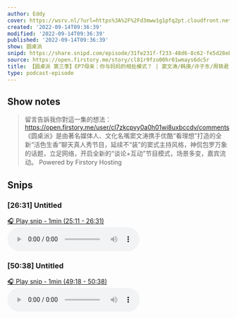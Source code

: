 ```yaml
---
author: Eddy
cover: https://wsrv.nl/?url=https%3A%2F%2Fd3mww1g1pfq2pt.cloudfront.net%2FAvatar%2Fcl7zkcpvy0a0h01wi8uxbccdv%2F1666234585141.jpg&w=200&h=200
created: '2022-09-14T09:36:39'
modified: '2022-09-14T09:36:39'
published: '2022-09-14T09:36:39'
show: 圆桌派
snipd: https://share.snipd.com/episode/31fe231f-f233-48d6-8c62-fe5d28eba7ed
source: https://open.firstory.me/story/cl81r9fzo00hr01wmays6dc5r
title: 【圆桌派 第三季】EP7母亲：你与妈妈的相处模式？ | 窦文涛/韩庚/许子东/周轶君 | 优酷纪实 YOUKU DOCUMENTARY
type: podcast-episode
---
```



## Show notes
> 留言告訴我你對這一集的想法：  https://open.firstory.me/user/cl7zkcpvy0a0h01wi8uxbccdv/comments   《圆桌派》是由著名媒体人、文化名嘴窦文涛携手优酷“看理想”打造的全新“活色生香”聊天真人秀节目，延续不“装”的窦式主持风格，神侃包罗万象的话题，立足网络，开启全新的“谈论+互动”节目模式，场景多变，嘉宾流动。
> Powered by  Firstory Hosting

## Snips
### [26:31] Untitled
[🎧 Play snip - 1min️ (25:11 - 26:31)](https://share.snipd.com/snip/6bb5288b-2d14-4055-b4dd-793a95dc9fee)
<audio controls> <source src="https://backend.endpoints.firstory-709db.cloud.goog/play.mp3?url=https%3A%2F%2Fd3mww1g1pfq2pt.cloudfront.net%2FRecord%2Fcl7zkcpvy0a0h01wi8uxbccdv%2Fcl81r9fzo00hs01wmczrcfniu.mp3%3Fv%3D1663168216556#t=25:11,26:31"> </audio>
### [50:38] Untitled
[🎧 Play snip - 1min️ (49:18 - 50:38)](https://share.snipd.com/snip/73fb166a-c1fd-4f3a-a6d5-794dff95863a)
<audio controls> <source src="https://backend.endpoints.firstory-709db.cloud.goog/play.mp3?url=https%3A%2F%2Fd3mww1g1pfq2pt.cloudfront.net%2FRecord%2Fcl7zkcpvy0a0h01wi8uxbccdv%2Fcl81r9fzo00hs01wmczrcfniu.mp3%3Fv%3D1663168216556#t=49:18,50:38"> </audio>
